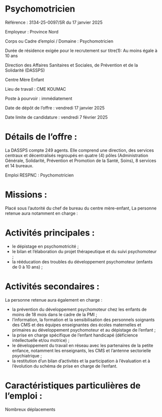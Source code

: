 # Psychomotricien

Référence : 3134-25-0097/SR du 17 janvier 2025

Employeur : Province Nord

Corps ou Cadre d’emploi / Domaine : Psychomotricien

Durée de résidence exigée pour le recrutement sur titre(1): Au moins égale à 10 ans

Direction des Affaires Sanitaires et Sociales, de Prévention et de la Solidarité (DASSPS)

Centre Mère Enfant

Lieu de travail : CME KOUMAC

Poste à pourvoir : immédiatement

Date de dépôt de l’offre : vendredi 17 janvier 2025

Date limite de candidature : vendredi 7 février 2025

# Détails de l’offre :

La DASSPS compte 249 agents. Elle comprend une direction, des services centraux et décentralisés regroupés en quatre (4) pôles (Administration Générale, Solidarité, Prévention et Promotion de la Santé, Soins), 8 services et 14 bureaux.

Emploi RESPNC : Psychomotricien

# Missions :

Placé sous l’autorité du chef de bureau du centre mère-enfant, La personne retenue aura notamment en charge :

# Activités principales :

- le dépistage en psychomotricité ;
- le bilan et l’élaboration du projet thérapeutique et du suivi psychomoteur ;
- la rééducation des troubles du développement psychomoteur (enfants de 0 à 10 ans) ;

# Activités secondaires :

La personne retenue aura également en charge :

- la prévention du développement psychomoteur chez les enfants de moins de 18 mois dans le cadre de la PMI ;
- l’information, la formation et la sensibilisation des personnels soignants des CMS et des équipes enseignantes des écoles maternelles et primaires au développement psychomoteur et au dépistage de l’enfant ;
- la prise en charge spécifique de l’enfant handicapé (déficience intellectuelle et/ou motrice) ;
- le développement du travail en réseau avec les partenaires de la petite enfance, notamment les enseignants, les CMS et l’antenne sectorielle psychiatrique ;
- la restitution d’un bilan d’activités et la participation à l’évaluation et à l’évolution du schéma de prise en charge de l’enfant.

# Caractéristiques particulières de l’emploi :

Nombreux déplacements